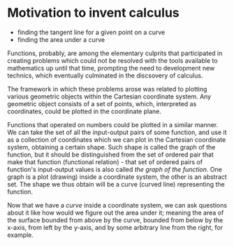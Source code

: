 # Motivation to invent calculus

- finding the tangent line for a given point on a curve
- finding the area under a curve

Functions, probably, are among the elementary culprits that participated in creating problems which could not be resolved with the tools available to mathematics up until that time, prompting the need to development new technics, which eventually culminated in the discsovery of calculus.

The framework in which these problems arose was related to plotting various geometric objects within the Cartesian coordinate system. Any geometric object consists of a set of points, which, interpreted as coordinates, could be plotted in the coordinate plane.

Functions that operated on numbers could be plotted in a similar manner. We can take the set of all the input-output pairs of some function, and use it as a collection of coordinates which we can plot in the Cartesian coordinate system, obtaining a certain shape. Such shape is called the graph of the function, but it should be distinguished from the set of ordered pair that make that function (functional relation) - that set of ordered pairs of function's input-output values is also called *the graph of the function*. One graph is a plot (drawing) inside a coordinate system, the other is an abstract set. The shape we thus obtain will be a curve (curved line) representing the function.

Now that we have a *curve* inside a coordinate system, we can ask questions about it like how would we figure out the area under it; meaning the area of the surface bounded from above by the curve, bounded from below by the x-axis, from left by the y-axis, and by some arbitrary line from the right, for example.
